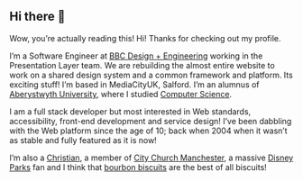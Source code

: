 ## Hi there 👋

Wow, you’re actually reading this! Hi! Thanks for checking out my profile.

I’m a Software Engineer at [BBC Design + Engineering](https://www.bbc.co.uk/backstage/design-engineering) working in the Presentation Layer team. We are rebuilding the almost entire website to work on a shared design system and a common framework and platform. Its exciting stuff! I’m based in MediaCityUK, Salford. I’m an alumnus of [Aberystwyth University](https://www.aber.ac.uk/), where I studied [Computer Science](https://courses.aber.ac.uk/undergraduate/computer-science-degree-with-industrial-year/).

I am a full stack developer but most interested in Web standards, accessibility, front-end development and service design! I’ve been dabbling with the Web platform since the age of 10; back when 2004 when it wasn’t as stable and fully featured as it is now!

I’m also a [Christian](https://talksat.withgoogle.com/talk/making-sense-of-god-an-invitation-to-the-skeptical), a member of [City Church Manchester](http://www.citychurchmanchester.org/), a massive [Disney Parks](https://en.wikipedia.org/wiki/Walt_Disney_Imagineering) fan and I think that [bourbon biscuits](https://en.wikipedia.org/wiki/Bourbon_biscuit) are the best of all biscuits!

<!--
**JoshTumath/JoshTumath** is a ✨ _special_ ✨ repository because its `README.md` (this file) appears on your GitHub profile.

Here are some ideas to get you started:

- 🔭 I’m currently working on ...
- 🌱 I’m currently learning ...
- 👯 I’m looking to collaborate on ...
- 🤔 I’m looking for help with ...
- 💬 Ask me about ...
- 📫 How to reach me: ...
- 😄 Pronouns: ...
- ⚡ Fun fact: ...
-->
